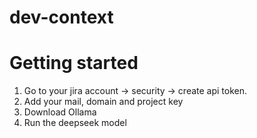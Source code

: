 # dev-context

# Getting started

1. Go to your jira account -> security -> create api token. 
2. Add your mail, domain and project key
3. Download Ollama
4. Run the deepseek model 


